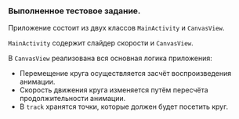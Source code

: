 ### Выполненное тестовое задание.

Приложение состоит из двух классов `MainActivity` и `CanvasView`.

`MainActivity` содержит слайдер скорости и `CanvasView`.

В `CanvasView` реализована вся основная логика приложения:
* Перемещение круга осуществляется засчёт воспроизведения анимации.
* Скорость движения круга изменяется путём пересчёта продолжительности анимации.
* В `track` хранятся точки, которые должен будет посетить круг.
